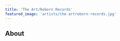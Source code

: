 ```yaml
---
title: 'The Art/Reborn Records'
featured_image: 'artists/the-artreborn-records.jpg'
---
```


## About


